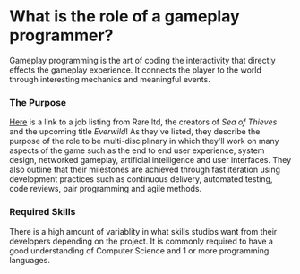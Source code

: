 # What is the role of a gameplay programmer?

Gameplay programming is the art of coding the interactivity that directly effects the gameplay experience. It connects the player to the world through interesting mechanics
and meaningful events. 

### The Purpose

[Here](https://www.rare.co.uk/careers/gameplay-programmer) is a link to a job listing from Rare ltd, the creators of _Sea of Thieves_ and the upcoming title _Everwild_!
As they've listed, they describe the purpose of the role to be multi-disciplinary in which they'll work on many aspects of the game such as the end to end user experience, system design, networked gameplay, artificial intelligence and user interfaces. They also outline that their milestones are achieved through fast iteration using development practices such as continuous delivery, automated testing, code reviews, pair programming and agile methods. 

### Required Skills

There is a high amount of variablity in what skills studios want from their developers depending on the project. It is commonly required to have a good understanding of Computer Science and 1 or more programming languages. 
